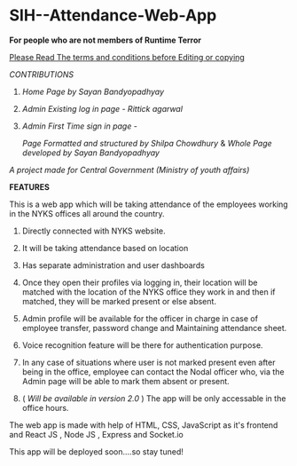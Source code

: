 # SIH--Attendance-Web-App

**For people who are not members of Runtime Terror**

[Please Read The terms and conditions before Editing or copying](https://github.com/The-Runtime-Terror/SIH--Attendance-Web-App/blob/master/Terms%20and%20Conditions.md)

*CONTRIBUTIONS*

1. *Home Page by Sayan Bandyopadhyay*

2. *Admin Existing log in page - Rittick agarwal*

3. *Admin First Time sign in page* - 
     
      *Page Formatted and structured by Shilpa Chowdhury* &
      *Whole Page developed by Sayan Bandyopadhyay*
      
      

*A project made for Central Government (Ministry of youth affairs)*

**FEATURES**

This is a web app which will be taking attendance of the employees working in the NYKS offices all around the country.

1. Directly connected with NYKS website.
 
2. It will be taking attendance based on location

3. Has separate administration and user dashboards 

4. Once they open their profiles via logging in, their location will be matched with the location of the NYKS office they work in and then if matched, they will be marked present or else absent.

5. Admin profile will be available for the officer in charge in case of employee transfer, password change and Maintaining attendance sheet.

6. Voice recognition feature will be there for authentication purpose.

7. In any case of situations where user is not marked present even after being in the office, employee can contact the Nodal officer who, via the Admin page will be able to mark them absent or present. 

8. ( *Will be available in version 2.0* ) The app will be only accessable in the office hours.


The web app is made with help of HTML, CSS, JavaScript as it's frontend and React JS , Node JS , Express and Socket.io

This app will be deployed soon....so stay tuned! 

